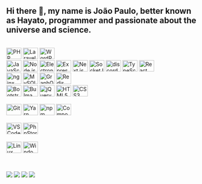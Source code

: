 ## Hi there 👋, my name is João Paulo, better known as Hayato, programmer and passionate about the universe and science.

<!--
**hayatocode-jp/hayatocode-jp** is a ✨ _special_ ✨ repository because its `README.md` (this file) appears on your GitHub profile.

Here are some ideas to get you started:

- 🔭 I’m currently working on ...
- 🌱 I’m currently learning ...
- 👯 I’m looking to collaborate on ...
- 🤔 I’m looking for help with ...
- 💬 Ask me about ...
- 📫 How to reach me: ...
- 😄 Pronouns: ...
- ⚡ Fun fact: ...
-->
<!--
<div align="center">
  <a href="https://github.com/hayatocode-jp">
  <img height="180em" src="https://github-readme-stats.vercel.app/api?username=hayatocode-jp&count_private=true&show_icons=true&theme=dracula&include_all_commits=true">
  <img height="180em" src="https://github-readme-stats.vercel.app/api/top-langs/?username=hayatocode-jp&count_private=true&layout=compact&show_icons=true&langs_count=7&theme=dracula">
</div>
-->
<div style="display: inline_block"><br>
	<img src="https://cdn.jsdelivr.net/gh/devicons/devicon/icons/php/php-plain.svg" title="PHP" style="width: 40px; height: 30px;">
	<img src="https://cdn.jsdelivr.net/gh/devicons/devicon/icons/laravel/laravel-plain.svg" title="Laravel" style="width: 40px; height: 30px;">
	<img src="https://cdn.jsdelivr.net/gh/devicons/devicon/icons/wordpress/wordpress-plain.svg" title="WordPress" style="width: 40px; height: 30px;">
	<br>
	<img src="https://cdn.jsdelivr.net/gh/devicons/devicon/icons/javascript/javascript-original.svg" title="JavaScript" style="width: 40px; height: 30px;">
	<img src="https://cdn.jsdelivr.net/gh/devicons/devicon/icons/nodejs/nodejs-original.svg" title="Node.js" style="width: 40px; height: 30px;">
	<img src="https://cdn.jsdelivr.net/gh/devicons/devicon/icons/electron/electron-original.svg" title="Electron" style="width: 40px; height: 30px;">
	<img src="https://cdn.jsdelivr.net/gh/devicons/devicon/icons/express/express-original.svg" title="Express" style="width: 40px; height: 30px;">
	<img src="https://cdn.jsdelivr.net/gh/devicons/devicon/icons/nextjs/nextjs-original-wordmark.svg" title="Next.js" style="width: 40px; height: 30px;">
	<img src="https://cdn.jsdelivr.net/gh/devicons/devicon/icons/socketio/socketio-original.svg" title="Socket.IO" style="width: 40px; height: 30px;">
	<img src="https://cdn.jsdelivr.net/gh/devicons/devicon/icons/discordjs/discordjs-original.svg" title="discord.js" style="width: 40px; height: 30px;">
	<img src="https://cdn.jsdelivr.net/gh/devicons/devicon/icons/typescript/typescript-plain.svg" title="TypeScript" style="width: 40px; height: 30px;">
	<img src="https://cdn.jsdelivr.net/gh/devicons/devicon/icons/react/react-original.svg" title="React" style="width: 40px; height: 30px;">
	<br>
	<img src="https://cdn.jsdelivr.net/gh/devicons/devicon/icons/nginx/nginx-original.svg" title="nginx" style="width: 40px; height: 30px;">
	<img src="https://cdn.jsdelivr.net/gh/devicons/devicon/icons/mysql/mysql-original.svg" title="MySQL" style="width: 40px; height: 30px;">
	<img src="https://cdn.jsdelivr.net/gh/devicons/devicon/icons/graphql/graphql-plain.svg" title="GraphQL" style="width: 40px; height: 30px;">
	<img src="https://cdn.jsdelivr.net/gh/devicons/devicon/icons/redis/redis-original.svg" title="Redis" style="width: 40px; height: 30px;">
	<br>
	<img src="https://cdn.jsdelivr.net/gh/devicons/devicon/icons/bootstrap/bootstrap-original.svg" title="Bootstrap" style="width: 40px; height: 30px;">
	<img src="https://cdn.jsdelivr.net/gh/devicons/devicon/icons/bulma/bulma-plain.svg" title="Bulma" style="width: 40px; height: 30px;">
	<img src="https://cdn.jsdelivr.net/gh/devicons/devicon/icons/jquery/jquery-original.svg" title="jQuery" style="width: 40px; height: 30px;">
	<img src="https://cdn.jsdelivr.net/gh/devicons/devicon/icons/html5/html5-original.svg" title="HTML5" style="width: 40px; height: 30px;">
	<img src="https://cdn.jsdelivr.net/gh/devicons/devicon/icons/css3/css3-original.svg" title="CSS3" style="width: 40px; height: 30px;">
</div>

<div style="display: inline_block"><br>
	<img src="https://cdn.jsdelivr.net/gh/devicons/devicon/icons/git/git-original.svg" title="Git" style="width: 40px; height: 30px;">
	<img src="https://cdn.jsdelivr.net/gh/devicons/devicon/icons/yarn/yarn-original.svg" title="Yarn" style="width: 40px; height: 30px;">
	<img src="https://cdn.jsdelivr.net/gh/devicons/devicon/icons/npm/npm-original-wordmark.svg" title="npm" style="width: 40px; height: 30px;">
	<img src="https://cdn.jsdelivr.net/gh/devicons/devicon/icons/composer/composer-original.svg" title="Composer" style="width: 40px; height: 30px;">
</div>

<div style="display: inline_block"><br>
	<img src="https://cdn.jsdelivr.net/gh/devicons/devicon/icons/vscode/vscode-original.svg" title="VS Code" style="width: 40px; height: 30px;">
	<img src="https://cdn.jsdelivr.net/gh/devicons/devicon/icons/phpstorm/phpstorm-original.svg" title="PhpStorm" style="width: 40px; height: 30px;">
</div>

<div style="display: inline_block"><br>
	<img src="https://cdn.jsdelivr.net/gh/devicons/devicon/icons/linux/linux-original.svg" title="Linux" style="width: 40px; height: 30px;">
	<img src="https://cdn.jsdelivr.net/gh/devicons/devicon/icons/windows8/windows8-original.svg" title="Windows" style="width: 40px; height: 30px;">
</div>

  ##

<div><br>
	<a href="https://twitter.com/hayatocode" target="_blank"><img src="https://img.shields.io/badge/Twitter-00acee?style=for-the-badge&logo=twitter&logoColor=white"></a>
	<a href="https://instagram.com/hayatocode" target="_blank"><img src="https://img.shields.io/badge/Instagram-E4405F?style=for-the-badge&logo=instagram&logoColor=white"></a>
	<!--<a href="https://discordapp.com/138083439197945856" target="_blank"><img src="https://img.shields.io/badge/Discord-7289DA?style=for-the-badge&logo=discord&logoColor=white"></a>
	<a href="mailto:hayatocode.jp@gmail.com"><img src="https://img.shields.io/badge/-Gmail-%23333?style=for-the-badge&logo=gmail&logoColor=white"></a>-->
	<a href="https://gitlab.com/hayatocode" target="_blank"><img src="https://img.shields.io/badge/GitLab-303030?style=for-the-badge&logo=gitlab&logoColor=white"></a>
	<a href="https://github.com/hayatocode-jp" target="_blank"><img src="https://img.shields.io/badge/GitHub-1E2327?style=for-the-badge&logo=github&logoColor=white"></a>
</div>
